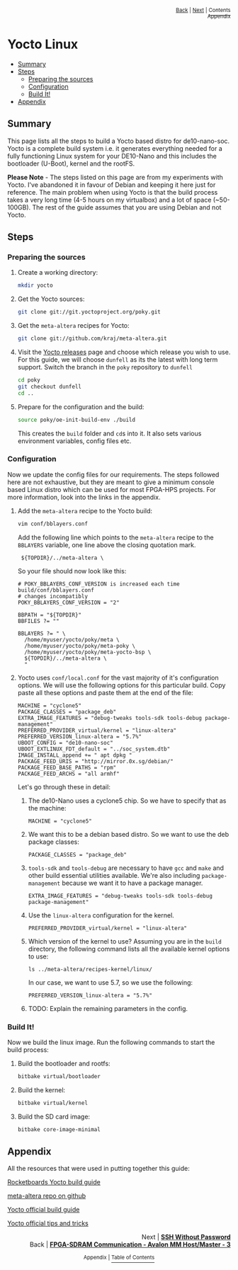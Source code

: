 <p align="right"><sup><a href="FPGA-SDRAM-Communication_-Avalon-MM-Host-Master-Component-Part-3.md">Back</a> | <a href="SSH-Without-Password.md">Next</a> | </sup><a href="../README.md#appendix"><sup>Contents</sup></a>
<br/>
<sup>Appendix</sup></p>

# Yocto Linux

<!-- START doctoc generated TOC please keep comment here to allow auto update -->
<!-- DON'T EDIT THIS SECTION, INSTEAD RE-RUN doctoc TO UPDATE -->

- [Summary](#summary)
- [Steps](#steps)
  - [Preparing the sources](#preparing-the-sources)
  - [Configuration](#configuration)
  - [Build It!](#build-it)
- [Appendix](#appendix)

<!-- END doctoc generated TOC please keep comment here to allow auto update -->

## Summary

This page lists all the steps to build a Yocto based distro for de10-nano-soc. Yocto is a complete build system i.e. it generates everything needed for a fully functioning Linux system for your DE10-Nano and this includes the bootloader (U-Boot), kernel and the rootFS.

**Please Note** - The steps listed on this page are from my experiments with Yocto. I've abandoned it in favour of Debian and keeping it here just for reference. The main problem when using Yocto is that the build process takes a very long time (4-5 hours on my virtualbox) and a lot of space (~50-100GB). The rest of the guide assumes that you are using Debian and not Yocto.

## Steps

### Preparing the sources

1.  Create a working directory:

    ```bash
    mkdir yocto
    ```

2.  Get the Yocto sources:

    ```bash
    git clone git://git.yoctoproject.org/poky.git
    ```

3.  Get the `meta-altera` recipes for Yocto:

    ```bash
    git clone git://github.com/kraj/meta-altera.git
    ```

4.  Visit the [Yocto releases](https://wiki.yoctoproject.org/wiki/Releases) page and choose which release you wish to use. For this guide, we will choose `dunfell` as its the latest with long term support. Switch the branch in the `poky` repository to `dunfell`

    ```bash
    cd poky
    git checkout dunfell
    cd ..
    ```

5.  Prepare for the configuration and the build:

    ```bash
    source poky/oe-init-build-env ./build
    ```

    This creates the `build` folder and `cd`s into it. It also sets various environment variables, config files etc.

### Configuration

Now we update the config files for our requirements. The steps followed here are not exhaustive, but they are meant to give a minimum console based Linux distro which can be used for most FPGA-HPS projects. For more information, look into the links in the appendix.

1. Add the `meta-altera` recipe to the Yocto build:

   ```bash
   vim conf/bblayers.conf
   ```

   Add the following line which points to the `meta-altera` recipe to the `BBLAYERS` variable, one line above the closing quotation mark.

   ` ${TOPDIR}/../meta-altera \`

   So your file should now look like this:

   ```
   # POKY_BBLAYERS_CONF_VERSION is increased each time build/conf/bblayers.conf
   # changes incompatibly
   POKY_BBLAYERS_CONF_VERSION = "2"

   BBPATH = "${TOPDIR}"
   BBFILES ?= ""

   BBLAYERS ?= " \
     /home/myuser/yocto/poky/meta \
     /home/myuser/yocto/poky/meta-poky \
     /home/myuser/yocto/poky/meta-yocto-bsp \
     ${TOPDIR}/../meta-altera \
     "
   ```

2. Yocto uses `conf/local.conf` for the vast majority of it's configuration options. We will use the following options for this particular build. Copy paste all these options and paste them at the end of the file:

   ```
   MACHINE = "cyclone5"
   PACKAGE_CLASSES = "package_deb"
   EXTRA_IMAGE_FEATURES = "debug-tweaks tools-sdk tools-debug package-management"
   PREFERRED_PROVIDER_virtual/kernel = "linux-altera"
   PREFERRED_VERSION_linux-altera = "5.7%"
   UBOOT_CONFIG = "de10-nano-soc"
   UBOOT_EXTLINUX_FDT_default = "../soc_system.dtb"
   IMAGE_INSTALL_append += " apt dpkg "
   PACKAGE_FEED_URIS = "http://mirror.0x.sg/debian/"
   PACKAGE_FEED_BASE_PATHS = "rpm"
   PACKAGE_FEED_ARCHS = "all armhf"
   ```

   Let's go through these in detail:

   1. The de10-Nano uses a cyclone5 chip. So we have to specify that as the machine:

      ```
      MACHINE = "cyclone5"
      ```

   2. We want this to be a debian based distro. So we want to use the deb package classes:

      ```
      PACKAGE_CLASSES = "package_deb"
      ```

   3. `tools-sdk` and `tools-debug` are necessary to have `gcc` and `make` and other build essential utilities available. We're also including `package-management` because we want it to have a package manager.

      ```
      EXTRA_IMAGE_FEATURES = "debug-tweaks tools-sdk tools-debug package-management"
      ```

   4. Use the `linux-altera` configuration for the kernel.

      ```
      PREFERRED_PROVIDER_virtual/kernel = "linux-altera"
      ```

   5. Which version of the kernel to use? Assuming you are in the `build` directory, the following command lists all the available kernel options to use:

      ```
      ls ../meta-altera/recipes-kernel/linux/
      ```

      In our case, we want to use 5.7, so we use the following:

      ```
      PREFERRED_VERSION_linux-altera = "5.7%"
      ```

   6. TODO: Explain the remaining parameters in the config.

### Build It!

Now we build the linux image. Run the following commands to start the build process:

1. Build the bootloader and rootfs:

   ```bash
   bitbake virtual/bootloader
   ```

2. Build the kernel:

   ```bash
   bitbake virtual/kernel
   ```

3. Build the SD card image:

   ```bash
   bitbake core-image-minimal
   ```

## Appendix

All the resources that were used in putting together this guide:

[Rocketboards Yocto build guide](https://rocketboards.org/foswiki/Documentation/YoctoDoraBuildWithMetaAltera)

[meta-altera repo on github](https://github.com/kraj/meta-altera)

[Yocto official build guide](https://www.yoctoproject.org/docs/3.1.2/brief-yoctoprojectqs/brief-yoctoprojectqs.html)

[Yocto official tips and tricks](https://wiki.yoctoproject.org/wiki/TipsAndTricks/EnablingAPackageFeed)

<p align="right">Next | <b><a href="SSH-Without-Password.md">SSH Without Password</a></b>
<br/>
Back | <b><a href="FPGA-SDRAM-Communication_-Avalon-MM-Host-Master-Component-Part-3.md">FPGA-SDRAM Communication - Avalon MM Host/Master - 3</a></p>
</b><p align="center"><sup>Appendix | </sup><a href="../README.md#appendix"><sup>Table of Contents</sup></a></p>
